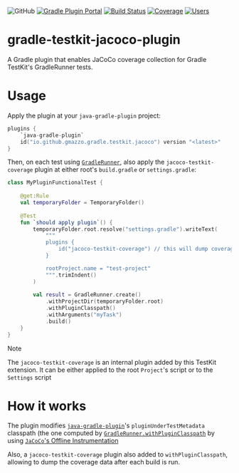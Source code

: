 ![GitHub](https://img.shields.io/github/license/gmazzo/gradle-testkit-jacoco-plugin)
[![Gradle Plugin Portal](https://img.shields.io/gradle-plugin-portal/v/io.github.gmazzo.gradle.testkit.jacoco)](https://plugins.gradle.org/plugin/io.github.gmazzo.gradle.testkit.jacoco)
[![Build Status](https://github.com/gmazzo/gradle-testkit-jacoco-plugin/actions/workflows/build.yaml/badge.svg)](https://github.com/gmazzo/gradle-testkit-jacoco-plugin/actions/workflows/build.yaml)
[![Coverage](https://codecov.io/gh/gmazzo/gradle-testkit-jacoco-plugin/branch/main/graph/badge.svg?token=D5cDiPWvcS)](https://codecov.io/gh/gmazzo/gradle-testkit-jacoco-plugin)
[![Users](https://img.shields.io/badge/users_by-Sourcegraph-purple)](https://sourcegraph.com/search?q=content:io.github.gmazzo.gradle.testkit.jacoco+-repo:github.com/gmazzo/gradle-testkit-jacoco-plugin)

# gradle-testkit-jacoco-plugin
A Gradle plugin that enables JaCoCo coverage collection for Gradle TestKit's GradleRunner tests.
 
# Usage
Apply the plugin at your `java-gradle-plugin` project:
```kotlin
plugins {
    `java-gradle-plugin`
    id("io.github.gmazzo.gradle.testkit.jacoco") version "<latest>" 
}
```

Then, on each test using [`GradleRunner`](https://docs.gradle.org/current/javadoc/org/gradle/testkit/runner/GradleRunner.html), 
also apply the `jacoco-testkit-coverage` plugin at either root's `build.gradle` or `settings.gradle`:
```kotlin
class MyPluginFunctionalTest {
    
    @get:Rule
    val temporaryFolder = TemporaryFolder()
    
    @Test
    fun `should apply plugin`() {
        temporaryFolder.root.resolve("settings.gradle").writeText(
            """
            plugins {
                id("jacoco-testkit-coverage") // this will dump coverage data
            }

            rootProject.name = "test-project"
            """.trimIndent()
        )
        
        val result = GradleRunner.create()
            .withProjectDir(temporaryFolder.root)
            .withPluginClasspath()
            .withArguments("myTask")
            .build()
    }
}
```
> [!NOTE]
> The `jacoco-testkit-coverage` is an internal plugin added by this TestKit extension.
> It can be either applied to the root `Project`'s script or to the `Settings` script

# How it works
The plugin modifies [`java-gradle-plugin`](https://docs.gradle.org/current/userguide/java_gradle_plugin.html)'s
`pluginUnderTestMetadata` classpath (the one computed by [`GradleRunner.withPluginClasspath`](https://docs.gradle.org/current/kotlin-dsl/gradle/org.gradle.testkit.runner/-gradle-runner/with-plugin-classpath.html)
by using [`JaCoCo`'s Offline Instrumentation](https://www.jacoco.org/jacoco/trunk/doc/offline.html)

Also, a `jacoco-testkit-coverage` plugin also added to `withPluginClasspath`, allowing to dump the coverage data after each build is run.
